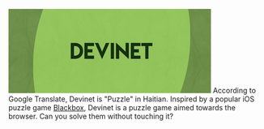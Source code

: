 ![Devinet](https://raw.githubusercontent.com/choyiny/devinet/master/devinet.png "Devinet")
According to Google Translate, Devinet is "Puzzle" in Haitian. Inspired by a popular iOS puzzle game [Blackbox](http://blackboxpuzzles.com/), Devinet is a puzzle game aimed towards the browser. Can you solve them without touching it?
